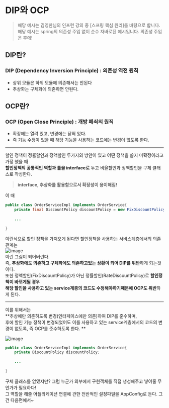 # DIP와 OCP    
> 해당 예시는 김영한님의 인프런 강의 중 [스프링 핵심 원리]를 바탕으로 합니다.   
> 해당 예시는 spring의 의존성 주입 없이 순수 자바로된 예시입니다. 의존성 주입은 후에! 

## DIP란?
### DIP (Dependency Inversion Principle) : 의존성 역전 원칙 ###
* 상위 모듈은 하위 모듈에 의존해서는 안된다
* 추상화는 구체화에 의존하면 안된다.

## OCP란?
### OCP (Open Close Principle) : 개방 폐쇠의 원직 ###
* 확장에는 열려 있고, 변경에는 닫혀 있다.
* 즉 기능 수정이 있을 때 해당 기능을 사용하는 코드에는 변경이 없도록 한다. 
---------------------------------------------------------------   
   
   
할인 정책이 정률할인과 정액할인 두가지의 방안이 있고 어떤 정책을 쓸지 미확정이라고 가정 했을 때   
**할인정책의 공통적인 역할과 틀을 interface로** 두고 비율할인과 정액할인을 구체 클래스로 작성한다.    
> **interface, 추상화를 활용함으로서 확장성이 용이해짐!**   

이 때    
```java
public class OrderServiceImpl implements OrderService{
    private final DiscountPolicy discountPolicy = new FixDiscountPolicy();
    
    ...
    
}
```   
이런식으로 할인 정책을 가져오게 된다면 할인정책을 사용하는 서비스계층에서의 의존관계는   
![image](https://user-images.githubusercontent.com/108853290/182097253-45f76bbd-a628-41e6-95f8-6dc3080d9f9d.png)   
이런 그림이 되어버린다.   
즉, **추상화에도 의존하고 구체화에도 의존하고있는 상황이 되어 DIP를 위반**하게 되는것이다.   
또한 정액할인(FixDiscountPolicy)가 아닌 정률할인(RateDiscountPolicy)로 **할인정책이 바뀌게될 경우   
해당 할인을 사용하고 있는 service계층의 코드도 수정해야하기때문에 OCP도 위반**하게 된다.  

  ---------------------------------------------------------------------------   
  
이를 위해서는    
**추상에만 의존하도록 변경(인터페이스에만 의존)하여 DIP를 준수하며,  
후에 할인 기능 정책이 변경되었어도 이를 사용하고 있는 service계층에서의 코드의 변경이 없도록, 즉 OCP를 준수하도록 한다. 
**   
      
![image](https://user-images.githubusercontent.com/108853290/182101435-59359f8e-5650-4064-81b9-cdb50a8938d8.png)      

```java
public class OrderServiceImpl implements OrderService{
    private DiscountPolicy discountPolicy;
    
    ...
    
}
```    
구체 클래스를 없앴지만? 그럼 누군가 외부에서 구현객체를 직접 생성해주고 넣어줄 무언가가 필요하다!   
그 역할을 해줄 어플리케이션 연결에 관한 전반적인 설정파일을 AppConfig로 둔다. 그건 다음편에서~
